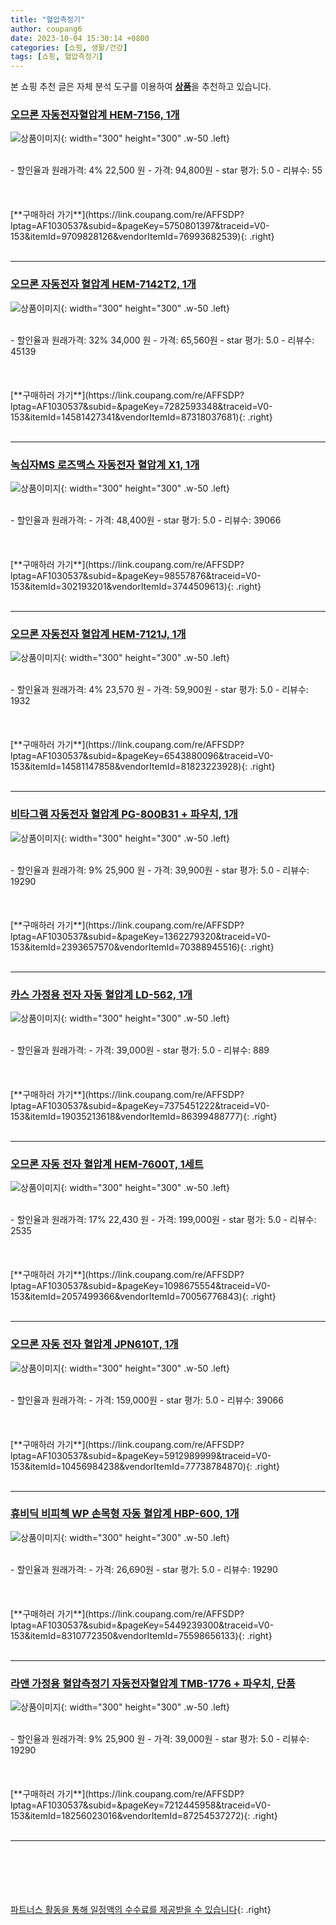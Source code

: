 ```yaml
---
title: "혈압측정기"
author: coupang6
date: 2023-10-04 15:30:14 +0800
categories: [쇼핑, 생활/건강]
tags: [쇼핑, 혈압측정기]
---
```


본 쇼핑 추천 글은 자체 분석 도구를 이용하여 [**상품**](https://link.coupang.com/a/bao1ui)을 추천하고 있습니다.

### [오므론 자동전자혈압계 HEM-7156, 1개](https://link.coupang.com/re/AFFSDP?lptag=AF1030537&subid=&pageKey=5750801397&traceid=V0-153&itemId=9709828126&vendorItemId=76993682539)

![상품이미지](https://thumbnail9.coupangcdn.com/thumbnails/remote/230x230ex/image/retail/images/1075214644134490-33c996eb-d237-4ffe-996f-cea285d8499e.jpg){: width="300" height="300" .w-50 .left}


<br>
- 할인율과 원래가격: 4%  22,500   원
- 가격: 94,800원
- star 평가: 5.0
- 리뷰수: 55
<br>
<br>
<br>
<br>
[**구매하러 가기**](https://link.coupang.com/re/AFFSDP?lptag=AF1030537&subid=&pageKey=5750801397&traceid=V0-153&itemId=9709828126&vendorItemId=76993682539){: .right}
<br>
<br>

---

### [오므론 자동전자 혈압계 HEM-7142T2, 1개](https://link.coupang.com/re/AFFSDP?lptag=AF1030537&subid=&pageKey=7282593348&traceid=V0-153&itemId=14581427341&vendorItemId=87318037681)

![상품이미지](https://thumbnail6.coupangcdn.com/thumbnails/remote/230x230ex/image/vendor_inventory/f15e/789bf45e0dffbb1ad99df87da99f69539e2751d9424c2027e4c3ce08ab6a.jpg){: width="300" height="300" .w-50 .left}


<br>
- 할인율과 원래가격: 32%  34,000   원
- 가격: 65,560원
- star 평가: 5.0
- 리뷰수: 45139
<br>
<br>
<br>
<br>
[**구매하러 가기**](https://link.coupang.com/re/AFFSDP?lptag=AF1030537&subid=&pageKey=7282593348&traceid=V0-153&itemId=14581427341&vendorItemId=87318037681){: .right}
<br>
<br>

---

### [녹십자MS 로즈맥스 자동전자 혈압계 X1, 1개](https://link.coupang.com/re/AFFSDP?lptag=AF1030537&subid=&pageKey=98557876&traceid=V0-153&itemId=302193201&vendorItemId=3744509613)

![상품이미지](https://thumbnail9.coupangcdn.com/thumbnails/remote/230x230ex/image/retail/images/3728425841411395-9f68e1ae-714b-4c71-895b-72e09c1310e6.jpg){: width="300" height="300" .w-50 .left}


<br>
- 할인율과 원래가격: 
- 가격: 48,400원
- star 평가: 5.0
- 리뷰수: 39066
<br>
<br>
<br>
<br>
[**구매하러 가기**](https://link.coupang.com/re/AFFSDP?lptag=AF1030537&subid=&pageKey=98557876&traceid=V0-153&itemId=302193201&vendorItemId=3744509613){: .right}
<br>
<br>

---

### [오므론 자동전자 혈압계 HEM-7121J, 1개](https://link.coupang.com/re/AFFSDP?lptag=AF1030537&subid=&pageKey=6543880096&traceid=V0-153&itemId=14581147858&vendorItemId=81823223928)

![상품이미지](https://thumbnail8.coupangcdn.com/thumbnails/remote/230x230ex/image/rs_quotation_api/nmrwserz/8d7eb27b7c564f4d8df6315b803ebed3.jpg){: width="300" height="300" .w-50 .left}


<br>
- 할인율과 원래가격: 4%  23,570   원
- 가격: 59,900원
- star 평가: 5.0
- 리뷰수: 1932
<br>
<br>
<br>
<br>
[**구매하러 가기**](https://link.coupang.com/re/AFFSDP?lptag=AF1030537&subid=&pageKey=6543880096&traceid=V0-153&itemId=14581147858&vendorItemId=81823223928){: .right}
<br>
<br>

---

### [비타그램 자동전자 혈압계 PG-800B31 + 파우치, 1개](https://link.coupang.com/re/AFFSDP?lptag=AF1030537&subid=&pageKey=1362279320&traceid=V0-153&itemId=2393657570&vendorItemId=70388945516)

![상품이미지](https://thumbnail6.coupangcdn.com/thumbnails/remote/230x230ex/image/retail/images/9183306317278796-570d85f4-32d7-43a0-aa62-e9c166aed805.jpg){: width="300" height="300" .w-50 .left}


<br>
- 할인율과 원래가격: 9%  25,900   원
- 가격: 39,900원
- star 평가: 5.0
- 리뷰수: 19290
<br>
<br>
<br>
<br>
[**구매하러 가기**](https://link.coupang.com/re/AFFSDP?lptag=AF1030537&subid=&pageKey=1362279320&traceid=V0-153&itemId=2393657570&vendorItemId=70388945516){: .right}
<br>
<br>

---

### [카스 가정용 전자 자동 혈압계 LD-562, 1개](https://link.coupang.com/re/AFFSDP?lptag=AF1030537&subid=&pageKey=7375451222&traceid=V0-153&itemId=19035213618&vendorItemId=86399488777)

![상품이미지](https://thumbnail6.coupangcdn.com/thumbnails/remote/230x230ex/image/retail/images/2023/06/27/16/7/0419a95a-ddeb-42ae-8a73-7005ce209053.jpg){: width="300" height="300" .w-50 .left}


<br>
- 할인율과 원래가격: 
- 가격: 39,000원
- star 평가: 5.0
- 리뷰수: 889
<br>
<br>
<br>
<br>
[**구매하러 가기**](https://link.coupang.com/re/AFFSDP?lptag=AF1030537&subid=&pageKey=7375451222&traceid=V0-153&itemId=19035213618&vendorItemId=86399488777){: .right}
<br>
<br>

---

### [오므론 자동 전자 혈압계 HEM-7600T, 1세트](https://link.coupang.com/re/AFFSDP?lptag=AF1030537&subid=&pageKey=1098675554&traceid=V0-153&itemId=2057499366&vendorItemId=70056776843)

![상품이미지](https://thumbnail6.coupangcdn.com/thumbnails/remote/230x230ex/image/retail/images/3136095012108548-287e5567-c8ea-4c16-9ed2-5bec08a19b0d.jpg){: width="300" height="300" .w-50 .left}


<br>
- 할인율과 원래가격: 17%  22,430   원
- 가격: 199,000원
- star 평가: 5.0
- 리뷰수: 2535
<br>
<br>
<br>
<br>
[**구매하러 가기**](https://link.coupang.com/re/AFFSDP?lptag=AF1030537&subid=&pageKey=1098675554&traceid=V0-153&itemId=2057499366&vendorItemId=70056776843){: .right}
<br>
<br>

---

### [오므론 자동 전자 혈압계 JPN610T, 1개](https://link.coupang.com/re/AFFSDP?lptag=AF1030537&subid=&pageKey=5912989999&traceid=V0-153&itemId=10456984238&vendorItemId=77738784870)

![상품이미지](https://thumbnail6.coupangcdn.com/thumbnails/remote/230x230ex/image/rs_quotation_api/uxwnqee5/2c09ae7520c54b00a98cedf020765649.jpg){: width="300" height="300" .w-50 .left}


<br>
- 할인율과 원래가격: 
- 가격: 159,000원
- star 평가: 5.0
- 리뷰수: 39066
<br>
<br>
<br>
<br>
[**구매하러 가기**](https://link.coupang.com/re/AFFSDP?lptag=AF1030537&subid=&pageKey=5912989999&traceid=V0-153&itemId=10456984238&vendorItemId=77738784870){: .right}
<br>
<br>

---

### [휴비딕 비피첵 WP 손목형 자동 혈압계 HBP-600, 1개](https://link.coupang.com/re/AFFSDP?lptag=AF1030537&subid=&pageKey=5449239300&traceid=V0-153&itemId=8310772350&vendorItemId=75598656133)

![상품이미지](https://thumbnail6.coupangcdn.com/thumbnails/remote/230x230ex/image/retail/images/2021/05/03/14/9/d434873e-f184-4276-b4a6-c95060bc8e5e.jpg){: width="300" height="300" .w-50 .left}


<br>
- 할인율과 원래가격: 
- 가격: 26,690원
- star 평가: 5.0
- 리뷰수: 19290
<br>
<br>
<br>
<br>
[**구매하러 가기**](https://link.coupang.com/re/AFFSDP?lptag=AF1030537&subid=&pageKey=5449239300&traceid=V0-153&itemId=8310772350&vendorItemId=75598656133){: .right}
<br>
<br>

---

### [라앤 가정용 혈압측정기 자동전자혈압계 TMB-1776 + 파우치, 단품](https://link.coupang.com/re/AFFSDP?lptag=AF1030537&subid=&pageKey=7212445958&traceid=V0-153&itemId=18256023016&vendorItemId=87254537272)

![상품이미지](https://thumbnail7.coupangcdn.com/thumbnails/remote/230x230ex/image/vendor_inventory/b884/90762dfae808c8713c2c2d03b15d5b520fa61556436c5c4566edba7749ff.jpg){: width="300" height="300" .w-50 .left}


<br>
- 할인율과 원래가격: 9%  25,900   원
- 가격: 39,000원
- star 평가: 5.0
- 리뷰수: 19290
<br>
<br>
<br>
<br>
[**구매하러 가기**](https://link.coupang.com/re/AFFSDP?lptag=AF1030537&subid=&pageKey=7212445958&traceid=V0-153&itemId=18256023016&vendorItemId=87254537272){: .right}
<br>
<br>

---
<br><br><br><br><br> [파트너스 활동을 통해 일정액의 수수료를 제공받을 수 있습니다](https://link.coupang.com/a/bao1ui){: .right}